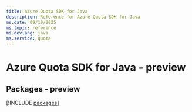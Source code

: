 ```yaml
---
title: Azure Quota SDK for Java
description: Reference for Azure Quota SDK for Java
ms.date: 09/19/2025
ms.topic: reference
ms.devlang: java
ms.service: quota
---
```

# Azure Quota SDK for Java - preview
## Packages - preview
[!INCLUDE [packages](quota-index.md)]